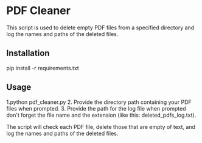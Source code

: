 # PDF Cleaner
This script is used to delete empty PDF files from a specified directory and log the names and paths of the deleted files.

## Installation
pip install -r requirements.txt

## Usage
1.python pdf_cleaner.py
2. Provide the directory path containing your PDF files when prompted.
3. Provide the path for the log file when prompted don't forget the file name and the extension (like this: deleted_pdfs_log.txt).

The script will check each PDF file, delete those that are empty of text, and log the names and paths of the deleted files.